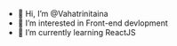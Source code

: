 - 👋 Hi, I’m @Vahatrinitaina
- 👀 I’m interested in Front-end devlopment
- 🌱 I’m currently learning ReactJS



<!---
Vahatrinitaina/Vahatrinitaina is a ✨ special ✨ repository because its `README.md` (this file) appears on your GitHub profile.
You can click the Preview link to take a look at your changes.
--->
